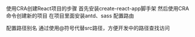 使用CRA创建React项目的步骤
 首先安装create-react-app脚手架
 然后使用CRA命令创建新的项目
 在项目里面安装antd、sass
 配置路由

 配置路径别名
 通过使用@符号代替src路径，方便开发中的路径查找访问